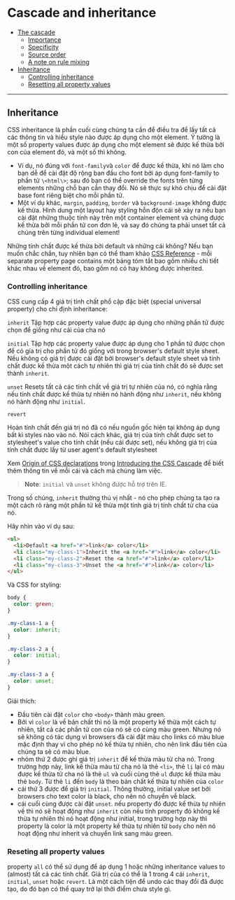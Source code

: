 # Cascade and inheritance
- [The cascade](#the-cascade)
  - [Importance](#importance)
  - [Specificity](#specificity)
  - [Source order](#source-order)
  - [A note on rule mixing](#a-note-on-rule-mixing)
- [Inheritance](#inheritance)
  - [Controlling inheritance](#controlling-inheritance)
  - [Resetting all property values](resetting-all-property-values)
___
## Inheritance

CSS inheritance là phần cuối cùng chúng ta cần để điều tra để lấy tất cả các thông tin và hiểu style nào được áp dụng cho một element. Ý tưởng là một số property values được áp dụng cho một element sẽ được kế thừa bởi con của element đó, và một số thì không.
- Ví dụ, nó đúng với `font-family`và `color` để được kế thừa, khi nó làm cho bạn dễ để cài đặt độ rộng ban đầu cho font bởi áp dụng font-family to phần tử `\<html\>`; sau đó bạn có thể override the fonts trên từng elements những chỗ bạn cần thay đổi. Nó sẽ thực sự khó chịu để cài đặt base font riêng biệt cho mỗi phần tử.
- Một ví dụ khác, `margin`, `padding`, `border` và `background-image` không được kế thừa. Hình dung một layout hay styling hỗn độn cái sẽ xảy ra nếu bạn cài đặt những thuộc tính này trên một container element và chúng được kế thừa bởi mỗi phần tử con đơn lẻ, và say đó chúng ta phải unset tất cả chúng trên từng individual element!

Những tính chất được kế thừa bởi default và những cái không? Nếu bạn muốn chắc chắn, tuy nhiên bạn có thể tham khảo [CSS Reference](https://developer.mozilla.org/en-US/docs/Web/CSS/Reference) - mỗi separate property page contains một bảng tóm tắt bao gồm nhiều chi tiết khác nhau về element đó, bao gồm nó có hay không được inherited.

### Controlling inheritance

CSS cung cấp 4 giá trị tính chất phổ cập đặc biệt (special universal property) cho chỉ định inheritance:

`inherit`
 Tập hợp các property value được áp dụng cho những phần tử được chọn để giống như cái của cha nó
 
`initial`
Tập hợp các property value được áp dụng cho 1 phần tử được chọn để có gía trị cho phần tử đó giống với trong browser's default style sheet. Nếu không có giá trị được cài đặt bởi browser's default style sheet và tính chất được kế thừa một cách tự nhiên thì giá trị của tính chất đó sẽ được set thành `inherit`.

`unset`
Resets tất cả các tính chất về giá trị tự nhiên của nó, có nghĩa rằng nếu tính chất được kế thừa tự nhiên nó hành động như `inherit`, nếu không nó hành động như `initial`.

`revert`

Hoàn tính chất đến giá trị nó đã có nếu nguồn gốc hiện tại không áp dụng bất kì styles nào vào nó. Nói cách khác, giá trị của tính chất được set to stylesheet's value cho tính chất (nếu cái được set), nếu không giá trị của tính chất được lấy từ user agent's default stylesheet

Xem [Origin of CSS declarations](https://developer.mozilla.org/en-US/docs/Web/CSS/Cascade#Origin_of_CSS_declarations) trong [Introducing the CSS Cascade](https://developer.mozilla.org/en-US/docs/Web/CSS/Cascade) để biết thêm thông tin về mỗi cái và cách mà chúng làm việc.

> __Note__: `initial` và `unset` không được hỗ trợ trên IE.

Trong số chúng, `inherit` thường thú vị nhất - nó cho phép chúng ta tạo ra một cách rõ ràng một phần tử kế thừa một tính giá trị tính chất từ cha của nó.

Hãy nhìn vào ví dụ sau:
```HTML
<ul>
  <li>Default <a href="#">link</a> color</li>
  <li class="my-class-1">Inherit the <a href="#">link</a> color</li>
  <li class="my-class-2">Reset the <a href="#">link</a> color</li>
  <li class="my-class-3">Unset the <a href="#">link</a> color</li>
</ul>
```
Và CSS for styling:
```CSS
body {
  color: green;
}

.my-class-1 a {
  color: inherit;
}

.my-class-2 a {
  color: initial;
}

.my-class-3 a {
  color: unset;
}
```
Giải thích:
- Đầu tiên cài đặt `color` cho `<body>` thành màu green.
- Bởi vì `color` là về bản chất thì nó là một property kế thừa một cách tự nhiên, tất cả các phần tử con của nó sẽ có cùng màu green. Nhưng nó sẽ không có tác dụng vì browsers đã cài đặt màu cho links có màu blue mặc định thay vì cho phép nó kế thừa tự nhiên, cho nên link đầu tiên của chúng ta sẽ có màu blue.
- nhóm thứ 2 được ghi giá trị `inherit` để kế thừa màu từ cha nó. Trong trường hợp này, link kế thừa màu từ cha nó là thẻ `<li>`, thẻ `li` lại có màu được kế thừa tử cha nó là thẻ `ul` và cuối cùng thẻ `ul` được kế thừa màu thẻ `body`. Từ thẻ `li` đến `body` là theo bản chất kế thừa tự nhiên của `color`
- cái thứ 3 được để giá trị `initial`. Thông thường, initial value set bởi browsers cho text color là black, cho nên nó chuyển về black.
- cái cuối cùng được cài đặt `unset`. nếu property đó được kế thừa tự nhiên về thì nó sẽ hoạt động như `inherit` còn nếu tính property đó không kế thừa tự nhiên thì nó hoạt động như initial, trong trường hợp này thì property là color là một property kế thừa tự nhiên từ `body` cho nên nó hoạt động như inherit và chuyển link sang màu green.

### Reseting all property values

property `all` có thể sử dụng để áp dụng 1 hoặc những inheritance values to (almost) tất cả các tính chất. Giá trị của có thể là 1 trong 4 cái `inherit`, `initial`, `unset` hoặc `revert`. Là một cách tiện để undo các thay đổi đã được tạo, do đó bạn có thể quay trở lại thời điểm chưa style gì.











